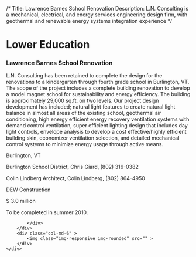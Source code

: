 /*
Title: Lawrence Barnes School Renovation
Description: L.N. Consulting is a mechanical, electrical, and energy services engineering design firm, with geothermal and renewable energy systems integration experience
*/

# Lower Education

<div>
	<div class="row">
		<div class="col-md-6" >
			<div class="well" >
				<h3>Lawrence Barnes School Renovation</h3>
				<p>
   
   L.N. Consulting has been retained to complete the design for the renovations to a kindergarten through fourth grade school in Burlington, VT.  The scope of the project includes a complete building renovation to develop a model magnet school for sustainability and energy efficiency.  The building is approximately 29,000 sq.ft. on two levels.  Our project design development has included; natural light features to create natural light balance in almost all areas of the existing school, geothermal air conditioning, high energy efficient energy recovery ventilation systems with demand control ventilation, super efficient lighting design that includes day light controls, envelope analysis to develop a cost effective/highly efficient building skin, economizer ventilation selection, and detailed mechanical control systems to minimize energy usage through active means.
</p>
				<p>Burlington, VT</p>
				<p>Burlington School District, Chris Giard, (802) 316-0382</p>
				<p>Colin Lindberg Architect, Colin Lindberg, (802) 864-4950</p>
				<p>DEW Construction</p>
				<p>$ 3.0 million</p>
				<p>To be completed in summer 2010.</p>
				<p></p>
				
			</div>
		</div>
		<div class="col-md-6" >
			<img class="img-responsive img-rounded" src="" >
		</div>
	</div>
</div>
